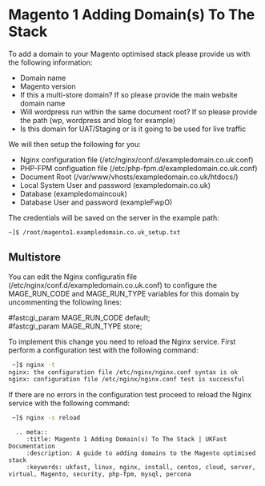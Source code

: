 # Magento 1 Adding Domain(s) To The Stack

To add a domain to your Magento optimised stack please provide us with the following information:

- Domain name
- Magento version
- If this a multi-store domain? If so please provide the main website domain name
- Will wordpress run within the same document root? If so please provide the path (wp, wordpress and blog for example)
- Is this domain for UAT/Staging or is it going to be used for live traffic

We will then setup the following for you:

- Nginx configuration file (/etc/nginx/conf.d/exampledomain.co.uk.conf)
- PHP-FPM configuation file (/etc/php-fpm.d/exampledomain.co.uk.conf)
- Document Root (/var/www/vhosts/exampledomain.co.uk/htdocs/)
- Local System User and password (exampledomain.co.uk)
- Database (exampledomaincouk)
- Database User and password (exampleFwpO)

The credentials will be saved on the server in the example path:
```bash
~]$ /root/magento1.exampledomain.co.uk_setup.txt
```
## Multistore

You can edit the Nginx configuratin file (/etc/nginx/conf.d/exampledomain.co.uk.conf) to configure the MAGE_RUN_CODE and MAGE_RUN_TYPE variables for this domain by uncommenting the following lines:

#fastcgi_param  MAGE_RUN_CODE default;<br>
#fastcgi_param  MAGE_RUN_TYPE store;

To implement this change you need to reload the Nginx service. First perform a configuration test with the following command:

```bash
 ~]$ nginx -t
nginx: the configuration file /etc/nginx/nginx.conf syntax is ok
nginx: configuration file /etc/nginx/nginx.conf test is successful
```

If there are no errors in the configuration test proceed to reload the Nginx service with the following command:

```bash
 ~]$ nginx -s reload
```

```eval_rst
  .. meta::
     :title: Magento 1 Adding Domain(s) To The Stack | UKFast Documentation
     :description: A guide to adding domains to the Magento optimised stack
     :keywords: ukfast, linux, nginx, install, centos, cloud, server, virtual, Magento, security, php-fpm, mysql, percona


